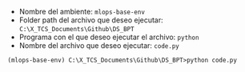 

- Nombre del ambiente: `mlops-base-env`
- Folder path del archivo que deseo ejecutar: `C:\X_TCS_Documents\Github\DS_BPT`
- Programa con el que deseo ejecutar el archivo: `python`
- Nombre del archivo que deseo ejecutar: `code.py`
```console
(mlops-base-env) C:\X_TCS_Documents\Github\DS_BPT>python code.py
```
